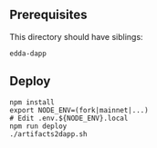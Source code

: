 ## Prerequisites

This directory should have siblings:

```
edda-dapp
```

## Deploy

```
npm install
export NODE_ENV=(fork|mainnet|...)
# Edit .env.${NODE_ENV}.local
npm run deploy
./artifacts2dapp.sh
```
